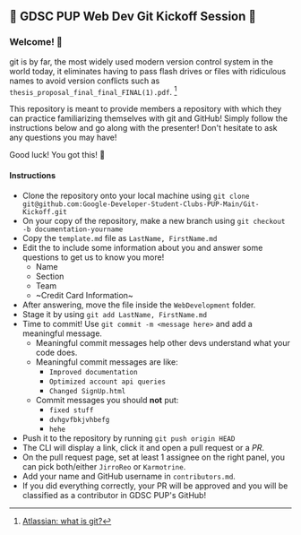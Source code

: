 ## :confetti_ball: GDSC PUP Web Dev Git Kickoff Session :confetti_ball:

### Welcome! :rocket:

git is by far, the most widely used modern version control system in the world today, it eliminates having to pass flash drives or files with ridiculous names
to avoid version conflicts such as `thesis_proposal_final_final_FINAL(1).pdf`. [^1]

This repository is meant to provide members a repository with which they can practice familiarizing themselves with git and GitHub!
Simply follow the instructions below and go along with the presenter! Don't hesitate to ask any questions you may have!

Good luck! You got this! :muscle:

#### Instructions
* Clone the repository onto your local machine using `git clone git@github.com:Google-Developer-Student-Clubs-PUP-Main/Git-Kickoff.git`
* On your copy of the repository, make a new branch using `git checkout -b documentation-yourname`
* Copy the `template.md` file as `LastName, FirstName.md`
* Edit the to include some information about you and answer some questions to get us to know you more!
  * Name
  * Section
  * Team
  * ~Credit Card Information~
* After answering, move the file inside the `WebDevelopment` folder.
* Stage it by using `git add LastName, FirstName.md`
* Time to commit! Use `git commit -m <message here>` and add a meaningful message.
  * Meaningful commit messages help other devs understand what your code does.
  * Meaningful commit messages are like:
    * `Improved documentation`
    * `Optimized account api queries`
    * `Changed SignUp.html`
  * Commit messages you should **not** put:
    * `fixed stuff`
    * `dvhgvfbkjvhbefg`
    * `hehe`
* Push it to the repository by running `git push origin HEAD`
* The CLI will display a link, click it and open a pull request or a *PR*.
* On the pull request page, set at least 1 assignee on the right panel, you can pick both/either `JirroReo` or `Karmotrine`.
* Add your name and GitHub username in `contributors.md`.
* If you did everything correctly, your PR will be approved and you will be classified as a contributor in GDSC PUP's GitHub!

[^1]: [Atlassian: what is git?](https://www.atlassian.com/git/tutorials/what-is-git)
